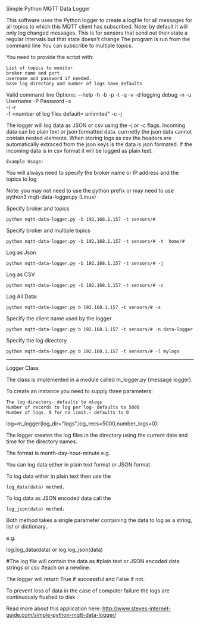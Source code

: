 Simple Python MQTT Data Logger

This software uses the Python logger to create a logfile
for all messages for all topics to which this MQTT client
has subscribed.
Note: by default it will only log changed messages. This is for sensors 
that send out their state a regular intervals but that state doesn't change
The program is run from the command line
You can subscribe to multiple topics.




You need to provide the script with:

    List of topics to monitor
    broker name and port
    username and password if needed.
    base log directory and number of logs have defaults
Valid command line Options:
--help <help>
-h <broker> 
-b <broker> 
-p <port>
-t <topic> 
-q <QOS>
-v <verbose>
-d logging debug 
-n <Client ID or Name>
-u Username 
-P Password
-s <store all data>\
-l <log directory default= mlogs> 
-r <number of records default=100>\
-f <number of log files default= unlimited"
-c <log csv format>
-j <log json format>

The logger will log data as JSON or csv using the -j or -c flags.
Incoming data can be plain text or json formatted data.
currnetly the json data cannot contain nested elements.
When storing logs as csv the headers are automatically extraced from the json keys is the data is json formated.
If the incoming data is in csv format it will be logged as plain text.
	
	Example Usage:

You will always need to specify the broker name or IP address 
and the topics to log

Note: you may not need to use the python prefix or may 
need to use python3 mqtt-data-logger.py (Linux)

Specify broker and topics 

    python mqtt-data-logger.py -b 192.168.1.157 -t sensors/#

Specify broker and multiple topics

    python mqtt-data-logger.py -b 192.168.1.157 -t sensors/# -t  home/#

Log as Json

    python mqtt-data-logger.py -b 192.168.1.157 -t sensors/# -j
	
Log as CSV

    python mqtt-data-logger.py -b 192.168.1.157 -t sensors/# -c

Log All Data:

    python mqtt-data-logger.py b 192.168.1.157 -t sensors/# -s 

Specify the client name used by the logger

    python mqtt-data-logger.py b 192.168.1.157 -t sensors/# -n data-logger

Specify the log directory

    python mqtt-data-logger.py b 192.168.1.157 -t sensors/# -l mylogs
 
---------
Logger Class

The class is implemented in a module called m_logger.py (message logger).

To create an instance you need to supply three parameters:

    The log directory- defaults to mlogs
    Number of records to log per log- defaults to 5000
    Number of logs. 0 for no limit.- defaults to 0

log=m_logger(log_dir="logs",log_recs=5000,number_logs=0):

The logger creates the log files in the directory using the current date and time for the directory names.

The format is month-day-hour-minute e.g.


You can log data either in plain text format or JSON format.

To log data either in plain text then use the

    log_data(data) method.

To log data as JSON encoded data call the

    log_json(data) method.

Both method takes a single parameter containing the data to log as a string, list or dictionary..

e.g.

log.log_data(data) 
or
log.log_json(data)

#The log file will contain the data as 
#plain text or  JSON encoded data strings or csv
#each on a newline.

The logger will return True if successful and False if not.

To prevent loss of data in the case of computer failure the logs are continuously flushed to disk .
 
 Read more about this application here:
http://www.steves-internet-guide.com/simple-python-mqtt-data-logger/
